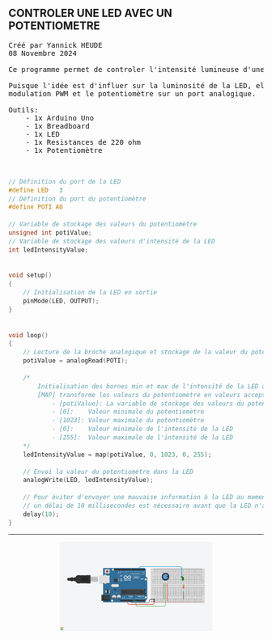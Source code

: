 ## CONTROLER UNE LED AVEC UN POTENTIOMETRE

<pre>
Créé par Yannick HEUDE
08 Novembre 2024

Ce programme permet de controler l'intensité lumineuse d'une LED en utilisant un potentiomètre.

Puisque l'idée est d'influer sur la luminosité de la LED, elle doit être connectée sur un port de
modulation PWM et le potentiomètre sur un port analogique.

Outils:
    - 1x Arduino Uno
    - 1x Breadboard
    - 1x LED 
    - 1x Resistances de 220 ohm
    - 1x Potentiomètre
</pre>

<br>

```c
// Définition du port de la LED
#define LED   3
// Définition du port du potentiomètre
#define POTI A0

// Variable de stockage des valeurs du potentiomètre
unsigned int potiValue;
// Variable de stockage des valeurs d'intensité de la LED
int ledIntensityValue;


void setup()
{
    // Initialisation de la LED en sortie
    pinMode(LED, OUTPUT);
}


void loop()
{
    // Lecture de la broche analogique et stockage de la valeur du potentiomètre
    potiValue = analogRead(POTI);

    /*
        Initialisation des bornes min et max de l'intensité de la LED avec la fonction [MAP]
        [MAP] transforme les valeurs du potentiomètre en valeurs acceptables pour la LED et utilise 5 paramètres:
            - [potiValue]: La variable de stockage des valeurs du potentiomètre
            - [0]:    Valeur minimale du potentiomètre
            - [1023]: Valeur maximale du potentiomètre
            - [0]:    Valeur minimale de l'intensité de la LED
            - [255]:  Valeur maximale de l'intensité de la LED
    */
    ledIntensityValue = map(potiValue, 0, 1023, 0, 255);

    // Envoi la valeur du potentiomètre dans la LED
    analogWrite(LED, ledIntensityValue);

    // Pour éviter d'envoyer une mauvaise information à la LED au moment du mouvement du potentiomètre,
    // un délai de 10 millisecondes est nécessaire avant que la LED n'affiche la valeur.
    delay(10);
}
```

---

<div align="center">
    <img
        src="https://github.com/AyckinnLisa/arduino/blob/main/LED/pics/07.png"
        style="width:60%">
</div>
